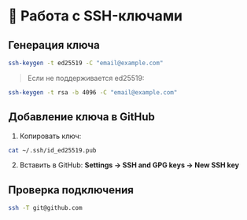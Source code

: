 # 🔐 Работа с SSH-ключами

## Генерация ключа

```bash
ssh-keygen -t ed25519 -C "email@example.com"
```

> Если не поддерживается ed25519:

```bash
ssh-keygen -t rsa -b 4096 -C "email@example.com"
```

## Добавление ключа в GitHub

1. Копировать ключ:
```bash
cat ~/.ssh/id_ed25519.pub
```
2. Вставить в GitHub: **Settings → SSH and GPG keys → New SSH key**

## Проверка подключения

```bash
ssh -T git@github.com
```